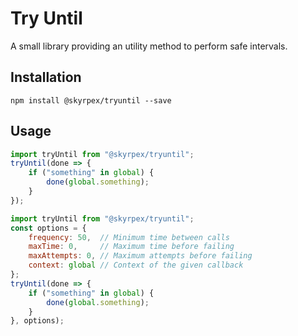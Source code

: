 Try Until
=========

A small library providing an utility method to perform safe intervals.

## Installation

```
npm install @skyrpex/tryuntil --save
```

## Usage

```javascript
import tryUntil from "@skyrpex/tryuntil";
tryUntil(done => {
	if ("something" in global) {
		done(global.something);
	}
});
```

```javascript
import tryUntil from "@skyrpex/tryuntil";
const options = {
	frequency: 50,  // Minimum time between calls
	maxTime: 0,     // Maximum time before failing
	maxAttempts: 0, // Maximum attempts before failing
	context: global // Context of the given callback
};
tryUntil(done => {
	if ("something" in global) {
		done(global.something);
	}
}, options);
```

